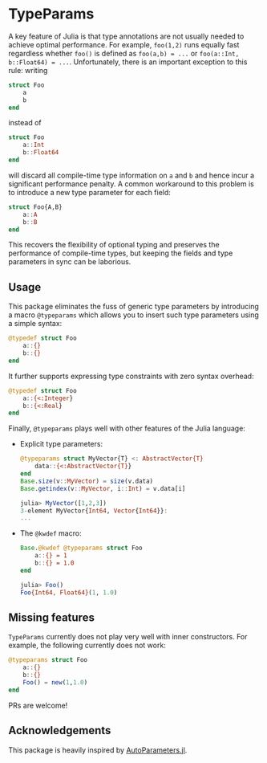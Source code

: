 # TypeParams

A key feature of Julia is that type annotations are not usually needed to achieve optimal performance.
For example, `foo(1,2)` runs equally fast regardless whether `foo()` is defined as `foo(a,b) = ...` or `foo(a::Int, b::Float64) = ...`.
Unfortunately, there is an important exception to this rule: writing
```julia
struct Foo
    a
    b
end
```
instead of
```julia
struct Foo
    a::Int
    b::Float64
end
```
will discard all compile-time type information on `a` and `b` and hence incur a significant performance penalty.
A common workaround to this problem is to introduce a new type parameter for each field:
```julia
struct Foo{A,B}
    a::A
    b::B
end
```
This recovers the flexibility of optional typing and preserves the performance of compile-time types, but keeping the fields and type parameters in sync can be laborious.


## Usage

This package eliminates the fuss of generic type parameters by introducing a macro `@typeparams` which allows you to insert such type parameters using a simple syntax:
```julia
@typedef struct Foo
    a::{}
    b::{}
end
```
It further supports expressing type constraints with zero syntax overhead:
```julia
@typedef struct Foo
    a::{<:Integer}
    b::{<:Real}
end
```
Finally, `@typeparams` plays well with other features of the Julia language:

 - Explicit type parameters:
   ```julia
   @typeparams struct MyVector{T} <: AbstractVector{T}
       data::{<:AbstractVector{T}}
   end
   Base.size(v::MyVector) = size(v.data)
   Base.getindex(v::MyVector, i::Int) = v.data[i]

   julia> MyVector([1,2,3])
   3-element MyVector{Int64, Vector{Int64}}:
   ...
   ```

 - The `@kwdef` macro:
    ```julia
    Base.@kwdef @typeparams struct Foo
        a::{} = 1
        b::{} = 1.0
    end

    julia> Foo()
    Foo{Int64, Float64}(1, 1.0)
    ```


## Missing features

`TypeParams` currently does not play very well with inner constructors. For example, the following currently does not work:
```julia
@typeparams struct Foo
    a::{}
    b::{}
    Foo() = new(1,1.0)
end
```
PRs are welcome!

## Acknowledgements

This package is heavily inspired by [AutoParameters.jl](https://github.com/pengwyn/AutoParameters.jl).